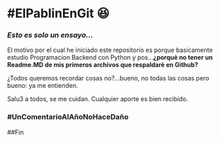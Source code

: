 # #ElPablinEnGit  :laughing:
### *Esto es solo un ensayo...*

El motivo por el cual he iniciado este repositorio es porque basicamente estudio Programacion Backend con Python y pos...**¿porquè no tener un Readme.MD de mis primeros archivos que respaldarè en Github?**


¿Todos queremos recordar cosas no?...bueno, no todas las cosas pero bueno: ya me entienden.


Salu3 a todos, se me cuidan.
Cualquier aporte es bien recibido.

### #UnComentarioAlAñoNoHaceDaño
##Fin
